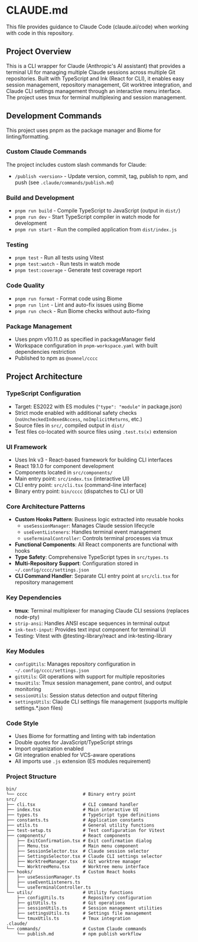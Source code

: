 # CLAUDE.md

This file provides guidance to Claude Code (claude.ai/code) when working with code in this repository.

## Project Overview

This is a CLI wrapper for Claude (Anthropic's AI assistant) that provides a terminal UI for managing multiple Claude sessions across multiple Git repositories. Built with TypeScript and Ink (React for CLI), it enables easy session management, repository management, Git worktree integration, and Claude CLI settings management through an interactive menu interface. The project uses tmux for terminal multiplexing and session management.

## Development Commands

This project uses pnpm as the package manager and Biome for linting/formatting.

### Custom Claude Commands

The project includes custom slash commands for Claude:
- `/publish <version>` - Update version, commit, tag, publish to npm, and push (see `.claude/commands/publish.md`)

### Build and Development
- `pnpm run build` - Compile TypeScript to JavaScript (output in `dist/`)
- `pnpm run dev` - Start TypeScript compiler in watch mode for development
- `pnpm run start` - Run the compiled application from `dist/index.js`

### Testing
- `pnpm test` - Run all tests using Vitest
- `pnpm test:watch` - Run tests in watch mode
- `pnpm test:coverage` - Generate test coverage report

### Code Quality
- `pnpm run format` - Format code using Biome
- `pnpm run lint` - Lint and auto-fix issues using Biome
- `pnpm run check` - Run Biome checks without auto-fixing

### Package Management
- Uses pnpm v10.11.0 as specified in packageManager field
- Workspace configuration in `pnpm-workspace.yaml` with built dependencies restriction
- Published to npm as `@nomnel/cccc`

## Project Architecture

### TypeScript Configuration
- Target: ES2022 with ES modules (`"type": "module"` in package.json)
- Strict mode enabled with additional safety checks (`noUncheckedIndexedAccess`, `noImplicitReturns`, etc.)
- Source files in `src/`, compiled output in `dist/`
- Test files co-located with source files using `.test.ts(x)` extension

### UI Framework
- Uses Ink v3 - React-based framework for building CLI interfaces
- React 19.1.0 for component development
- Components located in `src/components/`
- Main entry point: `src/index.tsx` (interactive UI)
- CLI entry point: `src/cli.tsx` (command-line interface)
- Binary entry point: `bin/cccc` (dispatches to CLI or UI)

### Core Architecture Patterns
- **Custom Hooks Pattern**: Business logic extracted into reusable hooks
  - `useSessionManager`: Manages Claude session lifecycle
  - `useEventListeners`: Handles terminal event management
  - `useTerminalController`: Controls terminal processes via tmux
- **Functional Components**: All React components are functional with hooks
- **Type Safety**: Comprehensive TypeScript types in `src/types.ts`
- **Multi-Repository Support**: Configuration stored in `~/.config/cccc/settings.json`
- **CLI Command Handler**: Separate CLI entry point at `src/cli.tsx` for repository management

### Key Dependencies
- **tmux**: Terminal multiplexer for managing Claude CLI sessions (replaces node-pty)
- `strip-ansi`: Handles ANSI escape sequences in terminal output
- `ink-text-input`: Provides text input component for terminal UI
- Testing: Vitest with @testing-library/react and ink-testing-library

### Key Modules
- `configUtils`: Manages repository configuration in `~/.config/cccc/settings.json`
- `gitUtils`: Git operations with support for multiple repositories
- `tmuxUtils`: Tmux session management, pane control, and output monitoring
- `sessionUtils`: Session status detection and output filtering
- `settingsUtils`: Claude CLI settings file management (supports multiple settings.*.json files)

### Code Style
- Uses Biome for formatting and linting with tab indentation
- Double quotes for JavaScript/TypeScript strings
- Import organization enabled
- Git integration enabled for VCS-aware operations
- All imports use `.js` extension (ES modules requirement)

### Project Structure
```
bin/
└── cccc                     # Binary entry point
src/
├── cli.tsx                  # CLI command handler
├── index.tsx                # Main interactive UI
├── types.ts                 # TypeScript type definitions
├── constants.ts             # Application constants
├── utils.ts                 # General utility functions
├── test-setup.ts            # Test configuration for Vitest
├── components/              # React components
│   ├── ExitConfirmation.tsx # Exit confirmation dialog
│   ├── Menu.tsx             # Main menu component
│   ├── SessionSelector.tsx  # Claude session selector
│   ├── SettingsSelector.tsx # Claude CLI settings selector
│   ├── WorktreeManager.tsx  # Git worktree manager
│   └── WorktreeMenu.tsx     # Worktree menu interface
├── hooks/                   # Custom React hooks
│   ├── useSessionManager.ts
│   ├── useEventListeners.ts
│   └── useTerminalController.ts
└── utils/                   # Utility functions
    ├── configUtils.ts       # Repository configuration
    ├── gitUtils.ts          # Git operations
    ├── sessionUtils.ts      # Session management utilities
    ├── settingsUtils.ts     # Settings file management
    └── tmuxUtils.ts         # Tmux integration
.claude/
└── commands/                # Custom Claude commands
    └── publish.md           # npm publish workflow
```